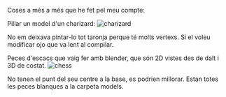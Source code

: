 Coses a més a més que he fet pel meu compte:

Pillar un model d'un charizard:
![charizard](https://user-images.githubusercontent.com/95536223/229641177-88a1288d-f6cd-4e17-aa32-d18b113e9875.png)

No em deixava pintar-lo tot taronja perque té molts vertexs. Si el voleu modificar ojo que va lent al compilar.




Peces d'escacs que vaig fer amb blender, que són 2D vistes des de dalt i 3D de costat.
![chess](https://user-images.githubusercontent.com/95536223/229641382-9d22c5b2-e31e-4401-a95d-1daa529e481e.png)

No tenen el punt del seu centre a la base, es podrien millorar. Estan totes les peces blanques a la carpeta models.
